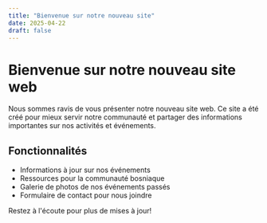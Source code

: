 ```yaml
---
title: "Bienvenue sur notre nouveau site"
date: 2025-04-22
draft: false
---
```


# Bienvenue sur notre nouveau site web

Nous sommes ravis de vous présenter notre nouveau site web. Ce site a été créé pour mieux servir notre communauté et partager des informations importantes sur nos activités et événements.

## Fonctionnalités

- Informations à jour sur nos événements
- Ressources pour la communauté bosniaque
- Galerie de photos de nos événements passés
- Formulaire de contact pour nous joindre

Restez à l'écoute pour plus de mises à jour!